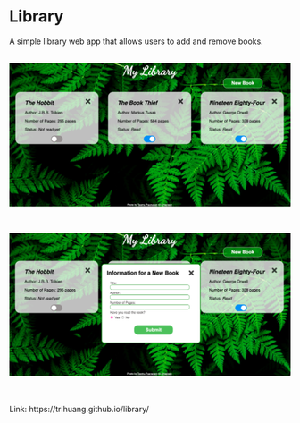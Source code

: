 # Library

A simple library web app that allows users to add and remove books.
<br/>
<br/>

<p align="center">
    <img src="./img/screenshot1.png" width=600>
</p>
<br/>
<p align="center">
    <img src="./img/screenshot2.png" width=600>
</p>
<br/>
<br/>
Link: https://trihuang.github.io/library/
